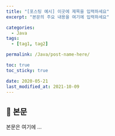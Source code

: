 ```yaml
---
title: "[포스팅 예시] 이곳에 제목을 입력하세요"
excerpt: "본문의 주요 내용을 여기에 입력하세요"

categories:
  - Java
tags:
  - [tag1, tag2]

permalink: /Java/post-name-here/

toc: true
toc_sticky: true

date: 2020-05-21
last_modified_at: 2021-10-09
---
```


## 🦥 본문

본문은 여기에 ...
